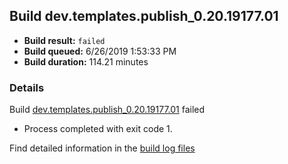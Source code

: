 ## Build dev.templates.publish_0.20.19177.01
- **Build result:** `failed`
- **Build queued:** 6/26/2019 1:53:33 PM
- **Build duration:** 114.21 minutes
### Details
Build [dev.templates.publish_0.20.19177.01](https://winappstudio.visualstudio.com/web/build.aspx?pcguid=a4ef43be-68ce-4195-a619-079b4d9834c2&builduri=vstfs%3a%2f%2f%2fBuild%2fBuild%2f28958) failed

+ Process completed with exit code 1.

Find detailed information in the [build log files](https://uwpctdiags.blob.core.windows.net/buildlogs/dev.templates.publish_0.20.19177.01_logs.zip)

